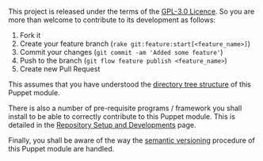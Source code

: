 This project is released under the terms of the [GPL-3.0 Licence](LICENSE). 
So you are more than welcome to contribute to its development as follows: 

1. Fork it
2. Create your feature branch (`rake git:feature:start[<feature_name>]`)
3. Commit your changes (`git commit -am 'Added some feature'`)
4. Push to the branch (`git flow feature publish <feature_name>`)
5. Create new Pull Request

This assumes that you have understood the [directory tree structure](layout.md) of this Puppet module.

There is also a number of pre-requisite programs / framework you shall install to be able to correctly contribute to this Puppet module. This is detailed in the [Repository Setup and Developments](setup.md) page.

Finally, you shall be aware of the way the [semantic versioning](versioning.md) procedure of this Puppet module are handled.
